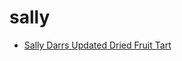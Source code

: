 # sally

 * [Sally Darrs Updated Dried Fruit Tart](index/s/sally-darrs-updated-dried-fruit-tart-10806.json)
